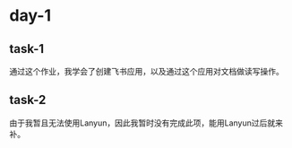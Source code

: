 # day-1

## task-1

通过这个作业，我学会了创建飞书应用，以及通过这个应用对文档做读写操作。

## task-2

由于我暂且无法使用Lanyun，因此我暂时没有完成此项，能用Lanyun过后就来补。